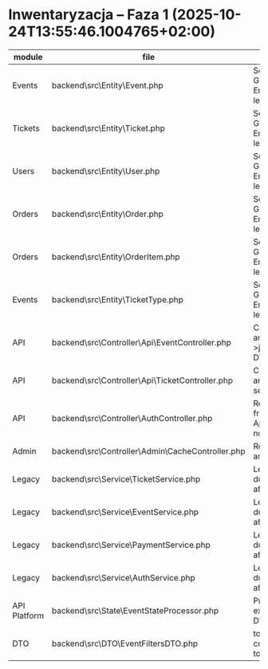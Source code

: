 # Inwentaryzacja – Faza 1 (2025-10-24T13:55:46.1004765+02:00)

| module | file | issue | proposed DTO/Presenter | migration target | owner | ETA | risk | notes |
|---|---|---|---|---|---|---|---|---|
| Events | backend\src\Entity\Event.php | Serialization Groups (:read) in Entity; presentation leak | EventDetailsResponse/EventListItemResponse + EventPresenter | Remove Groups from entity; map via Presenter | team | 1d | M | Many properties annotated |
| Tickets | backend\src\Entity\Ticket.php | Serialization Groups (:read) in Entity; presentation leak | TicketResponse + TicketPresenter | Remove Groups from entity; map via Presenter | team | 1d | M | Expose only safe fields |
| Users | backend\src\Entity\User.php | Serialization Groups (:read) in Entity; presentation leak | UserPublicDTO + UserPresenter | Remove Groups from entity; map via Presenter | team | 0.5d | M | Sensitive data must not leak |
| Orders | backend\src\Entity\Order.php | Serialization Groups (:read) in Entity; presentation leak | OrderResponse + OrderPresenter | Remove Groups from entity; map via Presenter | team | 1d | M | Align with OrderItem DTO |
| Orders | backend\src\Entity\OrderItem.php | Serialization Groups (:read) in Entity; presentation leak | OrderItemResponse + OrderPresenter | Remove Groups from entity; map via Presenter | team | 0.5d | M | Part of Order aggregate |
| Events | backend\src\Entity\TicketType.php | Serialization Groups (:read) in Entity; presentation leak | TicketTypeDTO | Remove Groups from entity; map via Presenter | team | 0.5d | L | Used inside Event presenters |
| API | backend\src\Controller\Api\EventController.php | Controller returns arrays via $this->json; no DTO/Presenter | EventDetailsResponse/EventListItemResponse + EventPresenter | Refactor to Presenter/DTO; use Query/Command handlers | team | 2d | M | Cover cancel/statistics endpoints |
| API | backend\src\Controller\Api\TicketController.php | Controller returns arrays; uses legacy service; no DTO | TicketPurchaseResponse/TicketsListResponse + TicketPresenter | Switch to TicketApplicationService/CQRS; add missing handlers | team | 3d | H | Purchase/my/cancel endpoints |
| API | backend\src\Controller\AuthController.php | Returns arrays from ApplicationService; no DTO | UserPublicDTO/UserProfileDTO + UserPresenter | Introduce Presenter + DTO | team | 1d | M | Ensure no password in responses |
| Admin | backend\src\Controller\Admin\CacheController.php | Returns raw arrays; no DTO | CacheStatsDTO | Optionally introduce DTO for stability | team | 0.5d | L | Low risk |
| Legacy | backend\src\Service\TicketService.php | Legacy service duplicate; remove after migration | N/A | Migrate controllers to TicketApplicationService then delete | team | 1d | M | Blocks DDD adoption |
| Legacy | backend\src\Service\EventService.php | Legacy service duplicate; remove after migration | N/A | Migrate controllers to Application/CQRS then delete | team | 1d | M | Overlap with EventApplicationService |
| Legacy | backend\src\Service\PaymentService.php | Legacy service duplicate; remove after migration | N/A | Use PaymentApplicationService/Handlers; then delete | team | 1d | M | Align with CQRS |
| Legacy | backend\src\Service\AuthService.php | Legacy service duplicate; remove after migration | N/A | Auth via Application layer; then delete | team | 0.5d | M | Not needed |
| API Platform | backend\src\State\EventStateProcessor.php | Processor without explicit Response DTO | Ensure output uses Response DTO/Presenter | Adopt Presenter + DTO in process() | team | 0.5d | L | Consistency with plan |
| DTO | backend\src\DTO\EventFiltersDTO.php | toArray() used in controller; coupling to controller | Replace with Request DTO bound to route/validation | Update controller to use Request DTO | team | 0.5d | L | Simplify mapping |

